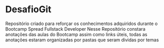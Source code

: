 # DesafioGit
Repositório criado para reforçar os conhecimentos adquiridos durante o Bootcamp Spread Fullstack Developer
Nesse Repositório constara anotações das aulas do Bootcamp assim como links úteis, todas as anotações estaram organizadas por pastas que seram dividas por temas 
